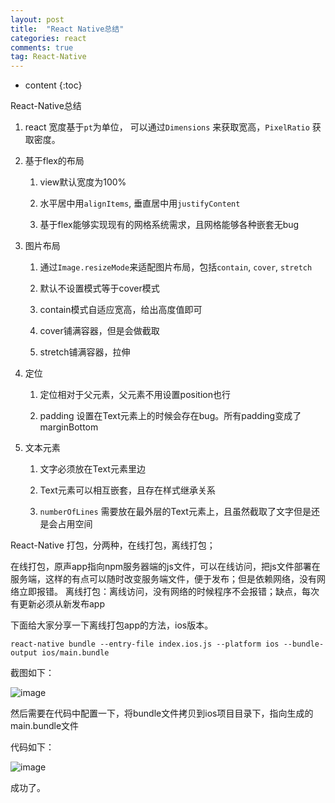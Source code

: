 ```yaml
---
layout: post
title:  "React Native总结"
categories: react
comments: true
tag: React-Native
---
```


* content
{:toc}

React-Native总结






<ol style="list-style:decimal;">
<li><p>react 宽度基于<code>pt</code>为单位， 可以通过<code>Dimensions</code> 来获取宽高，<code>PixelRatio</code> 获取密度。</p></li>
<li>
<p>基于flex的布局</p>
<ol>
<li><p>view默认宽度为100%</p></li>
<li><p>水平居中用<code>alignItems</code>, 垂直居中用<code>justifyContent</code></p></li>
<li><p>基于flex能够实现现有的网格系统需求，且网格能够各种嵌套无bug</p></li>
</ol>
</li>
<li>
<p>图片布局</p>
<ol>
<li><p>通过<code>Image.resizeMode</code>来适配图片布局，包括<code>contain</code>, <code>cover</code>, <code>stretch</code></p></li>
<li><p>默认不设置模式等于cover模式</p></li>
<li><p>contain模式自适应宽高，给出高度值即可</p></li>
<li><p>cover铺满容器，但是会做截取</p></li>
<li><p>stretch铺满容器，拉伸</p></li>
</ol>
</li>
<li>
<p>定位</p>
<ol>
<li><p>定位相对于父元素，父元素不用设置position也行</p></li>
<li><p>padding 设置在Text元素上的时候会存在bug。所有padding变成了marginBottom</p></li>
</ol>
</li>
<li>
<p>文本元素</p>
<ol>
<li><p>文字必须放在Text元素里边</p></li>
<li><p>Text元素可以相互嵌套，且存在样式继承关系</p></li>
<li><p><code>numberOfLines</code> 需要放在最外层的Text元素上，且虽然截取了文字但是还是会占用空间</p></li>
</ol>
</li>
</ol>

React-Native 打包，分两种，在线打包，离线打包；

在线打包，原声app指向npm服务器端的js文件，可以在线访问，把js文件部署在服务端，这样的有点可以随时改变服务端文件，便于发布；但是依赖网络，没有网络立即报错。
离线打包：离线访问，没有网络的时候程序不会报错；缺点，每次有更新必须从新发布app

下面给大家分享一下离线打包app的方法，ios版本。
```
react-native bundle --entry-file index.ios.js --platform ios --bundle-output ios/main.bundle  

```
截图如下：

![image](http://img.blog.csdn.net/20160606174624769?watermark/2/text/aHR0cDovL2Jsb2cuY3Nkbi5uZXQv/font/5a6L5L2T/fontsize/400/fill/I0JBQkFCMA==/dissolve/70/gravity/Center)

然后需要在代码中配置一下，将bundle文件拷贝到ios项目目录下，指向生成的main.bundle文件

代码如下：

![image](http://img.blog.csdn.net/20160606174632172?watermark/2/text/aHR0cDovL2Jsb2cuY3Nkbi5uZXQv/font/5a6L5L2T/fontsize/400/fill/I0JBQkFCMA==/dissolve/70/gravity/Center)

成功了。

